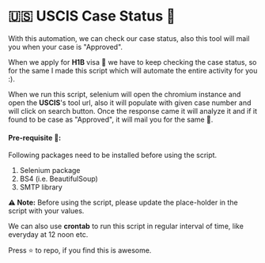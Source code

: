 # 🇺🇸 USCIS Case Status 📣
With this automation, we can check our case status, also this tool will mail you when your case is "Approved".

When we apply for **H1B** visa 🎫 we have to keep checking the case status, so for the same I made this script which will automate the entire activity for you :).

When we run this script, selenium will open the chromium instance and open the **USCIS**'s tool url, also it will populate with given case number and will click on search button. Once the response came it will analyze it and if it found to be case as "Approved", it will mail you for the same 📨.

#### Pre-requisite 📝:

Following packages need to be installed before using the script.

1. Selenium package
2. BS4 (i.e. BeautifulSoup)
3. SMTP library

**⚠️ Note:** Before using the script, please update the place-holder in the script with your values.

We can also use **crontab** to run this script in regular interval of time, like everyday at 12 noon etc.

Press ⭐️ to repo, if you find this is awesome.